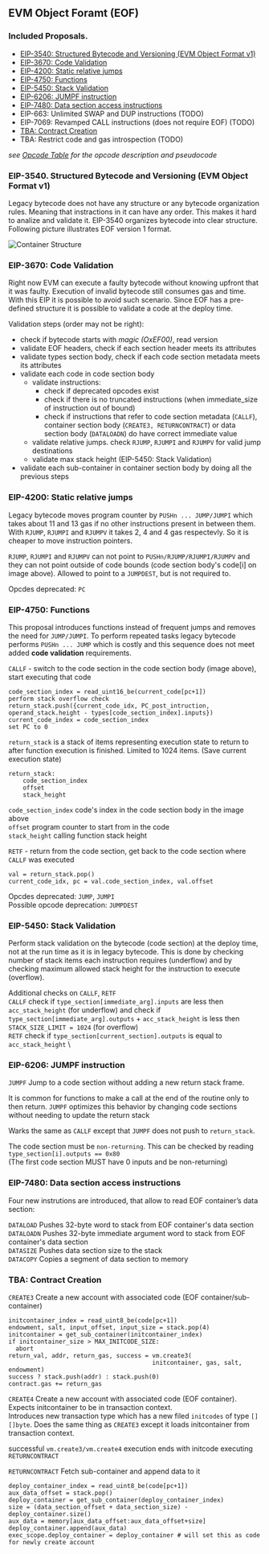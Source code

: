 ## EVM Object Foramt (EOF) 

### Included Proposals.
- [EIP-3540: Structured Bytecode and Versioning (EVM Object Format v1)](#eip-3540-structured-bytecode-and-versioning-evm-object-format-v1)
- [EIP-3670: Code Validation](#eip-3670-code-validation)
- [EIP-4200: Static relative jumps](#eip-4200-static-relative-jumps)
- [EIP-4750: Functions](#eip-4750-functions)
- [EIP-5450: Stack Validation](#eip-5450-stack-validation)
- [EIP-6206: JUMPF instruction](#eip-6206-jumpf-instruction)
- [EIP-7480: Data section access instructions](#eip-7480-data-section-access-instructions)
- EIP-663: Unlimited SWAP and DUP instructions (TODO)
- EIP-7069: Revamped CALL instructions (does not require EOF) (TODO)
- [TBA: Contract Creation](#tba-contract-creation)
- TBA: Restrict code and gas introspection (TODO)

*see [Opcode Table](https://docs.google.com/spreadsheets/d/e/2PACX-1vS0ungUTs_SkqaSrp7oghcOEZr3oCJJMcIR9rk42s4tAzggDLE4jAQDifXXZu9rNqq2BK-HnDP7bzB9/pubhtml) for the opcode description and pseudocode*

### EIP-3540. Structured Bytecode and Versioning (EVM Object Format v1)

Legacy bytecode does not have any structure or any bytecode organization rules. Meaning that instractions in it can have any order. This makes it hard to analize and validate it. EIP-3540 organizes bytecode into clear structure. Following picture illustrates EOF version 1 format.

![Container Structure](/assets/eof_container.png)


### EIP-3670: Code Validation

Right now EVM can execute a faulty bytecode without knowing upfront that it was faulty. Execution of invalid bytecode still consumes gas and time. With this EIP it is possible to avoid such scenario. Since EOF has a pre-defined structure it is possible to validate a code at the deploy time.

Validation steps (order may not be right):
- check if bytecode starts with *magic (OxEF00)*, read version
- validate EOF headers, check if each section header meets its attributes 
- validate types section body, check if each code section metadata meets its attributes
- validate each code in code section body
    - validate instructions:
        - check if deprecated opcodes exist
        - check if there is no truncated instructions (when immediate_size of instruction out of bound)
        - check if instructions that refer to code section metadata (`CALLF`), container section body (`CREATE3, RETURNCONTRACT`) or data section body (`DATALOADN`) do have correct immediate value 
    - validate relative jumps. check `RJUMP`, `RJUMPI` and `RJUMPV` for valid jump destinations
    - validate max stack height (EIP-5450: Stack Validation)
- validate each sub-container in container section body by doing all the previous steps

### EIP-4200: Static relative jumps

Legacy bytecode moves program counter by `PUSHn ... JUMP/JUMPI` which takes about 11 and 13 gas if no other instructions present in between them. With `RJUMP`, `RJUMPI` and `RJUMPV` it takes 2, 4 and 4 gas respectevly. So it is cheaper to move instruction pointers. 

`RJUMP`, `RJUMPI` and `RJUMPV` can not point to `PUSHn/RJUMP/RJUMPI/RJUMPV` and they can not point outside of code bounds (code section body's code[i] on image above). Allowed to point to a `JUMPDEST`, but is not required to.

Opcdes deprecated: `PC` 


### EIP-4750: Functions

This proposal introduces functions instead of frequent jumps and removes the need for `JUMP/JUMPI`. To perform repeated tasks legacy bytecode performs `PUSHn ... JUMP` which is costly and this sequence does not meet added **code validation** requirements.

`CALLF` - switch to the code section in the code section body (image above), start executing that code 
```
code_section_index = read_uint16_be(current_code[pc+1])
perform stack overflow check
return_stack.push({current_code_idx, PC_post_intruction, operand_stack.height - types[code_section_index].inputs}) 
current_code_index = code_section_index
set PC to 0
```
`return_stack` is a stack of items representing execution state to return to after function execution is finished. Limited to 1024 items. (Save current execution state)

```
return_stack:
    code_section_index
    offset
    stack_height
```
`code_section_index` code's index in the code section body in the image above \
`offset` program counter to start from in the code  \
`stack_height` calling function stack height

`RETF` - return from the code section, get back to the code section where `CALLF` was executed
```
val = return_stack.pop()
current_code_idx, pc = val.code_section_index, val.offset
```

Opcdes deprecated: `JUMP`, `JUMPI` \
Possible opcode deprecation: `JUMPDEST` 

### EIP-5450: Stack Validation

Perform stack validation on the bytecode (code section) at the deploy time, not at the run time as it is in legacy bytecode. This is done by checking number of stack items each instruction requires (underflow) and by checking maximum allowed stack height for the instruction to execute (overflow).

Additional checks on `CALLF`, `RETF` \
`CALLF` check if `type_section[immediate_arg].inputs` are less then `acc_stack_height` (for underflow) and check if `type_section[immediate_arg].outputs` + `acc_stack_height` is less then `STACK_SIZE_LIMIT = 1024` (for overflow) \
`RETF` check if `type_section[current_section].outputs` is equal to `acc_stack_height` \



### EIP-6206: JUMPF instruction

`JUMPF` Jump to a code section without adding a new return stack frame.

It is common for functions to make a call at the end of the routine only to then return. `JUMPF` optimizes this behavior by changing code sections without needing to update the return stack

Warks the same as `CALLF` except that `JUMPF` does not push to `return_stack`.

The code section must be `non-returning`. This can be checked by reading `type_section[i].outputs == 0x80` \
(The first code section MUST have 0 inputs and be non-returning)

### EIP-7480: Data section access instructions

Four new instrutions are introduced, that allow to read EOF container’s data section: 

`DATALOAD` Pushes 32-byte word to stack from EOF container's data section \
`DATALOADN` Pushes 32-byte immediate argument word to stack
 from EOF container's data section \
`DATASIZE` Pushes data section size to the stack \
`DATACOPY` Copies a segment of data section to memory 

### TBA: Contract Creation

`CREATE3` Create a new account with associated code (EOF container/sub-container)

```
initcontainer_index = read_uint8_be(code[pc+1])
endowment, salt, input_offset, input_size = stack.pop(4)
initcontainer = get_sub_container(initcontainer_index)
if initcontainer_size > MAX_INITCODE_SIZE:
  abort
return_val, addr, return_gas, success = vm.create3(
                                        initcontainer, gas, salt, endowment)
success ? stack.push(addr) : stack.push(0)
contract.gas += return_gas
```

`CREATE4` Create a new account with associated code (EOF container).
Expects initcontainer to be in transaction context. \
Introduces new transaction type which has a new filed `initcodes` of type `[][]byte`.
Does the same thing as `CREATE3` except it loads initcontainer from transaction context.

successful `vm.create3/vm.create4` execution ends with initcode executing `RETURNCONTRACT`

`RETURNCONTRACT` Fetch sub-container and append data to it

```
deploy_container_index = read_uint8_be(code[pc+1])
aux_data_offset = stack.pop()
deploy_container = get_sub_container(deploy_container_index)
size = (data_section_offset + data_section_size) - deploy_container.size()
aux_data = memory[aux_data_offset:aux_data_offset+size]
deploy_container.append(aux_data)
exec_scope.deploy_container = deploy_container # will set this as code for newly create account
```